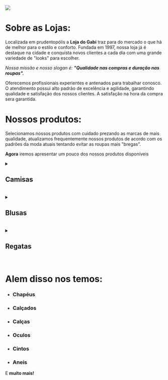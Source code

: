 <img src="https://cdn.shopify.com/s/files/1/0657/1166/9480/files/gabi-lojas99.png?v=1659587005&width=250" />

<h1>Sobre as Lojas:</h1>

<p>Localizada em prudentopólis a <strong>Loja do Gabi</strong> traz para do mercado o que há de melhor para o estilo e conforto. Fundada em 1997, nossa loja já é destaque na cidade e conquista novos clientes a cada dia com uma grande variedade de "looks" para escolher.</p>

<p><em>Nossa missão e nosso slogan é: <strong>"Qualidade nas compras e duração nas roupas".</strong></em></p>

<p>Oferecemos profissionais experientes e antenados para trabalhar conosco. O atendimento possui alto padrão de excelência e agilidade, garantindo qualidade e satisfação dos nossos clientes. A satisfação na hora da compra sera garantida.</p>

<h1>Nossos produtos:</h1>

<p>Selecionamos nossos produtos com cuidado prezando as marcas de mais qualidade, atualizamos frequentemente nossos produtos de acordo com os padrões da moda atuais tentando evitar as roupas mais "bregas".</p>
<p><strong>Agora</strong> iremos apresentar um pouco dos nossos produtos disponíveis</p>

<details>
    <summary><strong><h2>Camisas</h2></strong></summary>
        <div style="display: flex; justify-content:space-between;">
            <figure style="text-align:center; flex:0;">
                <img src="https://d3ugyf2ht6aenh.cloudfront.net/stores/974/635/products/camiseta-preta-masculina-521-0ebabb255a5be846e116620511335661-1024-1024.jpg" alt= "Image" width="300px"/>
            </figure>
            <figure style="text-align:center; flex:0;">
                <img src="https://d3ugyf2ht6aenh.cloudfront.net/stores/974/635/products/camiseta-masculina-preta-nightmares1-ff7cab84d8bea8078816360381449142-1024-1024.png" alt= "Confident Data Skills - Kirill Eremenko" alt="Confident Data Skills" width="300px"/>
            </figure>
            <h3>R$ 35,99 Cada</h3>
        </div>
    
</details>&nbsp;
<details>
    <summary><strong><h2>Blusas</h2></strong></summary>  
        <div style="display: flex; justify-content:space-between;">
            <figure style="text-align:center; flex:0;">
                <img src="https://d3ugyf2ht6aenh.cloudfront.net/stores/974/635/products/moletom-branco-feminino-wadokei1-6eb921b24e3fc07a7e16179998399243-1024-1024.png" alt= "Image" width="300px"/>
            </figure>
            <figure style="text-align:center; flex:0;">
                <img src="https://d3ugyf2ht6aenh.cloudfront.net/stores/974/635/products/blusao-feminino-preto-101-c301cdf66a7f13945216432399469680-1024-1024.png" alt= "Confident Data Skills - Kirill Eremenko" alt="Confident Data Skills" width="300px"/>
            </figure>
            <h3>R$ 45,99 Cada</h3>
        </div>

</details>&nbsp;

</details>&nbsp;
<details>
    <summary><strong><h2>Regatas</h2></strong></summary>  
        <div style="display: flex; justify-content:space-between;">
            <figure style="text-align:center; flex:0;">
                <img src="https://d3ugyf2ht6aenh.cloudfront.net/stores/974/635/products/regata-masculina-preta-211-2aff2f0647b7685ed416620512754352-1024-1024.jpg" alt= "Image" width="300px"/>
            </figure>
            <figure style="text-align:center; flex:0;">
                <img src="https://d3ugyf2ht6aenh.cloudfront.net/stores/974/635/products/regata-branca-feminina-2011-69eff74c14405cf06d16609242507949-1024-1024.jpg" alt= "Confident Data Skills - Kirill Eremenko" alt="Confident Data Skills" width="300px"/>
            </figure>
            <h3>R$ 29,99 Cada</h3>
        </div>

</details>&nbsp;

<h1>Alem disso nos temos:</h1>
<ul>
<li><h3>Chapéus</h3></li>
<li><h3>Calçados</h3></li>
<li><h3>Calças</h3></li>
<li><h3>Oculos</h3></li>
<li><h3>Cintos</h3></li>
<li><h3>Aneis</h3></li>
</ul>
<p>E <strong>muito mais!</strong></p>









